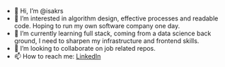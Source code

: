 - 👋 Hi, I’m @isakrs
- 👀 I’m interested in algorithm design, effective processes and readable code. Hoping to run my own software company one day.
- 🌱 I’m currently learning full stack, coming from a data science back ground, I need to sharpen my infrastructure and frontend skills.
- 💞️ I’m looking to collaborate on job related repos.
- 📫 How to reach me: [LinkedIn](https://www.linkedin.com/in/isakrathestoere/) 

<!---
isakrs/isakrs is a ✨ special ✨ repository because its `README.md` (this file) appears on your GitHub profile.
You can click the Preview link to take a look at your changes.
--->
